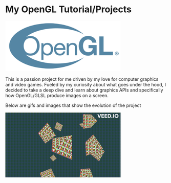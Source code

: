 # My OpenGL Tutorial/Projects

<img alt="alt_text" width="360px" src="images/opengl_logo.png " />

This is a passion project for me driven by my love for computer graphics and video games. Fueled by my curiosity about what goes under the hood, I decided to take a deep dive and learn about graphics APIs and specifically how OpenGL/GLSL produce images on a screen.

Below are gifs and images that show the evolution of the project 

<img alt="alt_text" width="360px" src="images/snoopy_triangle.gif " />


